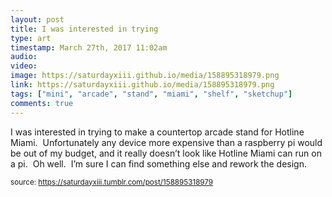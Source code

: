 ```yaml
---
layout: post
title: I was interested in trying
type: art
timestamp: March 27th, 2017 11:02am
audio: 
video: 
image: https://saturdayxiii.github.io/media/158895318979.png
link: https://saturdayxiii.github.io/media/158895318979.png
tags: ["mini", "arcade", "stand", "miami", "shelf", "sketchup"]
comments: true
---
```


I was interested in trying to make a countertop arcade stand for Hotline Miami.  Unfortunately any device more expensive than a raspberry pi would be out of my budget, and it really doesn’t look like Hotline Miami can run on a pi.  Oh well.  I’m sure I can find something else and rework the design.
 
  
<small>source: https://saturdayxiii.tumblr.com/post/158895318979</small>